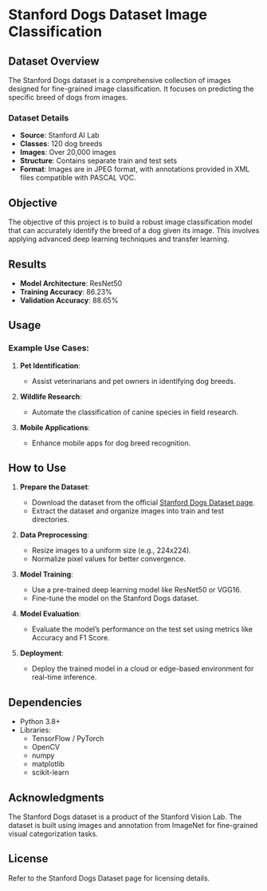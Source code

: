 # Stanford Dogs Dataset Image Classification

## Dataset Overview

The Stanford Dogs dataset is a comprehensive collection of images designed for fine-grained image classification. It focuses on predicting the specific breed of dogs from images.

### Dataset Details

- **Source**: Stanford AI Lab
- **Classes**: 120 dog breeds
- **Images**: Over 20,000 images
- **Structure**: Contains separate train and test sets
- **Format**: Images are in JPEG format, with annotations provided in XML files compatible with PASCAL VOC.

## Objective

The objective of this project is to build a robust image classification model that can accurately identify the breed of a dog given its image. This involves applying advanced deep learning techniques and transfer learning.

## Results

- **Model Architecture**: ResNet50
- **Training Accuracy**: 86.23%
- **Validation Accuracy**: 88.65%

## Usage

### Example Use Cases:

1. **Pet Identification**:
   - Assist veterinarians and pet owners in identifying dog breeds.

2. **Wildlife Research**:
   - Automate the classification of canine species in field research.

3. **Mobile Applications**:
   - Enhance mobile apps for dog breed recognition.

## How to Use

1. **Prepare the Dataset**:
   - Download the dataset from the official [Stanford Dogs Dataset page](http://vision.stanford.edu/aditya86/ImageNetDogs/).
   - Extract the dataset and organize images into train and test directories.

2. **Data Preprocessing**:
   - Resize images to a uniform size (e.g., 224x224).
   - Normalize pixel values for better convergence.

3. **Model Training**:
   - Use a pre-trained deep learning model like ResNet50 or VGG16.
   - Fine-tune the model on the Stanford Dogs dataset.

4. **Model Evaluation**:
   - Evaluate the model’s performance on the test set using metrics like Accuracy and F1 Score.

5. **Deployment**:
   - Deploy the trained model in a cloud or edge-based environment for real-time inference.

## Dependencies

- Python 3.8+
- Libraries:
  - TensorFlow / PyTorch
  - OpenCV
  - numpy
  - matplotlib
  - scikit-learn

## Acknowledgments

The Stanford Dogs dataset is a product of the Stanford Vision Lab. The dataset is built using images and annotation from ImageNet for fine-grained visual categorization tasks.

## License

Refer to the Stanford Dogs Dataset page for licensing details.

